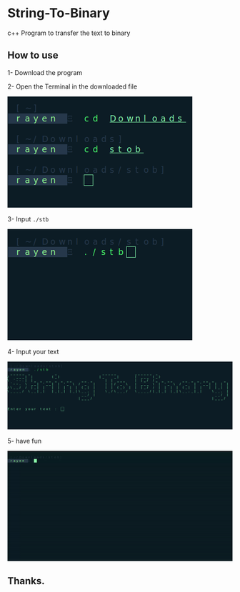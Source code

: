 # String-To-Binary

c++ Program to transfer the text to binary

## How to use

1- Download the program

2- Open the Terminal in the downloaded file

![Terminal](https://github.com/rayenlakhal/String-To-Binary/blob/main/Screenshot%20from%202022-12-30%2014-34-48.png?raw=true)

3- Input `./stb`

![Terminal](https://github.com/rayenlakhal/String-To-Binary/blob/main/Screenshot%20from%202022-12-30%2014-35-13.png?raw=true)

4- Input your text

![Terminal](https://github.com/rayenlakhal/String-To-Binary/blob/main/Screenshot%20from%202022-12-30%2014-35-28.png?raw=true)

5- have fun

![Terminal](https://github.com/rayenlakhal/String-To-Binary/blob/main/ezgif.com-gif-maker.gif?raw=true)

## Thanks.
